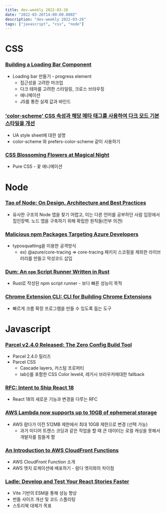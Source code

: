 ```yaml
---
title: dev-weekly 2022-03-26
date: "2022-03-26T14:00:00.000Z"
description: "dev-weekly 2022-03-26"
tags: ["javascript", "css", "node"]
---
```

# CSS

### **[Building a Loading Bar Component](https://web.dev/building-a-loading-bar-component)**

- Loading bar 만들기 - progress element
    - 접근성을 고려한 마크업
    - 다크 테마를 고려한 스타일링, 크로스 브라우징
    - 애니메이션
    - JS를 통한 실제 값과 바인드

### **['color-scheme' CSS 속성과 해당 메타 태그를 사용하여 다크 모드 기본 스타일을 개선](https://web.dev/color-scheme/)**

- UA style sheet에 대한 설명
- color-scheme 와 prefers-color-scheme 같이 사용하기

### **[CSS Blossoming Flowers at Magical Night](https://codepen.io/mdusmanansari/pen/BamepLe)**

- Pure CSS - 꽃 애니메이션

# Node

### **[Tao of Node: On Design, Architecture and Best Practices](https://alexkondov.com/tao-of-node/)**

- 유사한 구조의 Node 앱을 찾기 어렵고, 이는 다른 언어를 공부하던 사람 입장에서 집인장벽. 노드 앱을 구축하기 위해 확립한 원칙들(전부 의견)

### **[Malicious npm Packages Targeting Azure Developers](https://jfrog.com/blog/large-scale-npm-attack-targets-azure-developers-with-malicious-packages/)**

- typosquatting을 이용한 공격방식
    - ex) @azure/core-tracing ⇒ core-tracing 패키지 스코핑을 제외한 라이브러리를 만들고 악성코드 삽입

### **[Dum: An `npm` Script Runner Written in Rust](https://github.com/egoist/dum)**

- Rust로 작성된 npm script runner - 보다 빠른 성능이 목적

### **[Chrome Extension CLI: CLI for Building Chrome Extensions](https://github.com/dutiyesh/chrome-extension-cli)**

- 빠르게 크롬 확장 프로그램을 만들 수 있도록 돕는 도구

# Javascript

### **[Parcel v2.4.0 Released: The Zero Config Build Tool](https://parceljs.org/blog/v2-4-0/)**

- Parcel 2.4.0 릴리즈
- Parcel CSS
    - Cascade layers, 커스텀 프로퍼티
    - lab()를 포함한 CSS Color level4, 레거시 브라우저에대한 fallback

### **[RFC: Intent to Ship React 18](https://github.com/reactjs/rfcs/blob/react-18/text/0000-react-18.md)**

- React 18의 새로운 기능과 변경을 다루는 RFC

### [AWS Lambda now supports up to 10GB of ephemeral storage](https://aws.amazon.com/ko/blogs/aws/aws-lambda-now-supports-up-to-10-gb-ephemeral-storage/)

- AWS 람다가 이전 512MB 제한에서 최대 10GB 제한으로 변경 (선택 가능)
    - 과거 미디어 트랜스 코딩과 같은 작업을 할 때 큰 데이터는 로컬 캐싱을 못해서 개발자를 힘들게 함

### **[An Introduction to AWS CloudFront Functions](https://www.honeybadger.io/blog/aws-cloudfront-functions/)**

- AWS CloudFront Function 소개
- AWS 엣지 로케이션에 배포하기 - 람다 엣지와의 차이점

### **[Ladle: Develop and Test Your React Stories Faster](https://www.ladle.dev/blog/introducing-ladle/)**

- Vite 기반의 ESM을 통해 성능 향상
- 번들 사이즈 개선 및 코드 스플리팅
- 스토리북 대체가 목표